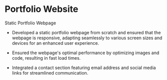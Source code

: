 # Portfolio Website
Static Portfolio Webpage

*	Developed a static portfolio webpage from scratch and ensured that the webpage is responsive, adapting seamlessly to various screen sizes and devices for an enhanced user experience.
+	Ensured the webpage's optimal performance by optimizing images and code, resulting in fast load times.
-	Integrated a contact section featuring email address and social media links for streamlined communication.



